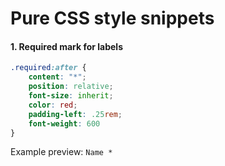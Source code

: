 # Pure CSS style snippets


#### 1. Required mark for labels

```css
.required:after {
    content: "*";
    position: relative;
    font-size: inherit;
    color: red;
    padding-left: .25rem;
    font-weight: 600
}
```

Example preview:
`Name *`